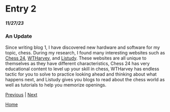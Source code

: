 # Entry 2
##### 11/27/23

### An Update
Since writing blog 1, I have discovered new hardware and software for my topic, chess. During my research, I found many interesting websites such as [Chess 24](https://chess24.com/en), [WTHarvey](https://www.wtharvey.com/), and [Listudy](https://listudy.org/en). These websites are all unique to themselves as they have different characteristics, Chess 24 has very educational content to level up your skill in chess, WTHarvey has endless tactic for you to solve to practice looking ahead and thinking about what happens next, and Listudy gives you blogs to read about the chess world as well as tutorials to help you memorize openings. 



[Previous](entry01.md) | [Next](entry03.md)

[Home](../README.md)

